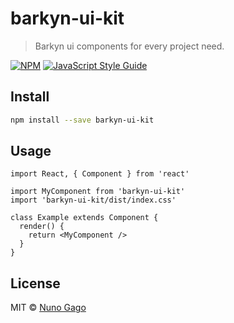 # barkyn-ui-kit

> Barkyn ui components for every project need.

[![NPM](https://img.shields.io/npm/v/barkyn-ui-kit.svg)](https://www.npmjs.com/package/barkyn-ui-kit) [![JavaScript Style Guide](https://img.shields.io/badge/code_style-standard-brightgreen.svg)](https://standardjs.com)

## Install

```bash
npm install --save barkyn-ui-kit
```

## Usage

```tsx
import React, { Component } from 'react'

import MyComponent from 'barkyn-ui-kit'
import 'barkyn-ui-kit/dist/index.css'

class Example extends Component {
  render() {
    return <MyComponent />
  }
}
```

## License

MIT © [Nuno Gago](https://github.com/n-gago)
